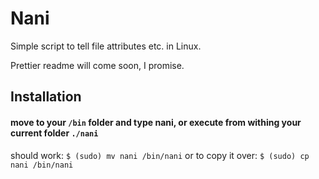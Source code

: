 # Nani
 Simple script to tell file attributes etc. in Linux.

Prettier readme will come soon, I promise.

## Installation

#### move to your ``/bin`` folder and type nani, or execute from withing your current folder ``./nani``

should work: ``$ (sudo) mv nani /bin/nani``
or to copy it over: ``$ (sudo) cp nani /bin/nani``